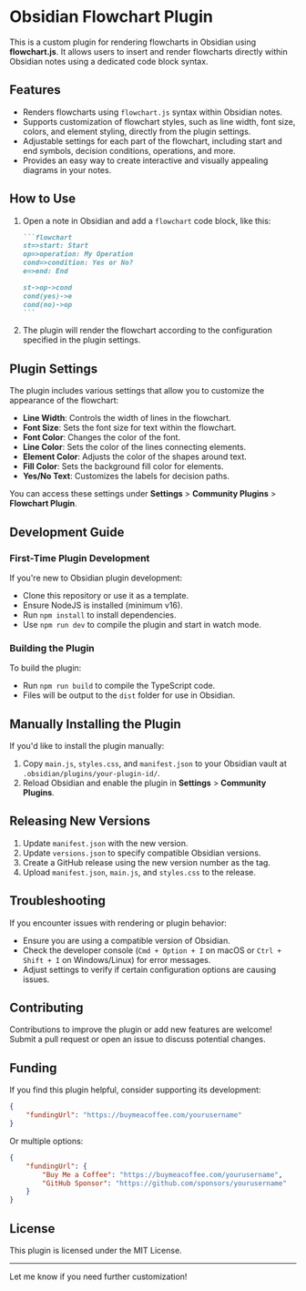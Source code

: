 # Obsidian Flowchart Plugin

This is a custom plugin for rendering flowcharts in Obsidian using **flowchart.js**. It allows users to insert and render flowcharts directly within Obsidian notes using a dedicated code block syntax.

## Features

-   Renders flowcharts using `flowchart.js` syntax within Obsidian notes.
-   Supports customization of flowchart styles, such as line width, font size, colors, and element styling, directly from the plugin settings.
-   Adjustable settings for each part of the flowchart, including start and end symbols, decision conditions, operations, and more.
-   Provides an easy way to create interactive and visually appealing diagrams in your notes.

## How to Use

1. Open a note in Obsidian and add a `flowchart` code block, like this:

    ````markdown
    ```flowchart
    st=>start: Start
    op=>operation: My Operation
    cond=>condition: Yes or No?
    e=>end: End

    st->op->cond
    cond(yes)->e
    cond(no)->op
    ```
    ````

2. The plugin will render the flowchart according to the configuration specified in the plugin settings.

## Plugin Settings

The plugin includes various settings that allow you to customize the appearance of the flowchart:

-   **Line Width**: Controls the width of lines in the flowchart.
-   **Font Size**: Sets the font size for text within the flowchart.
-   **Font Color**: Changes the color of the font.
-   **Line Color**: Sets the color of the lines connecting elements.
-   **Element Color**: Adjusts the color of the shapes around text.
-   **Fill Color**: Sets the background fill color for elements.
-   **Yes/No Text**: Customizes the labels for decision paths.

You can access these settings under **Settings** > **Community Plugins** > **Flowchart Plugin**.

## Development Guide

### First-Time Plugin Development

If you're new to Obsidian plugin development:

-   Clone this repository or use it as a template.
-   Ensure NodeJS is installed (minimum v16).
-   Run `npm install` to install dependencies.
-   Use `npm run dev` to compile the plugin and start in watch mode.

### Building the Plugin

To build the plugin:

-   Run `npm run build` to compile the TypeScript code.
-   Files will be output to the `dist` folder for use in Obsidian.

## Manually Installing the Plugin

If you'd like to install the plugin manually:

1. Copy `main.js`, `styles.css`, and `manifest.json` to your Obsidian vault at `.obsidian/plugins/your-plugin-id/`.
2. Reload Obsidian and enable the plugin in **Settings** > **Community Plugins**.

## Releasing New Versions

1. Update `manifest.json` with the new version.
2. Update `versions.json` to specify compatible Obsidian versions.
3. Create a GitHub release using the new version number as the tag.
4. Upload `manifest.json`, `main.js`, and `styles.css` to the release.

## Troubleshooting

If you encounter issues with rendering or plugin behavior:

-   Ensure you are using a compatible version of Obsidian.
-   Check the developer console (`Cmd + Option + I` on macOS or `Ctrl + Shift + I` on Windows/Linux) for error messages.
-   Adjust settings to verify if certain configuration options are causing issues.

## Contributing

Contributions to improve the plugin or add new features are welcome! Submit a pull request or open an issue to discuss potential changes.

## Funding

If you find this plugin helpful, consider supporting its development:

```json
{
	"fundingUrl": "https://buymeacoffee.com/yourusername"
}
```

Or multiple options:

```json
{
	"fundingUrl": {
		"Buy Me a Coffee": "https://buymeacoffee.com/yourusername",
		"GitHub Sponsor": "https://github.com/sponsors/yourusername"
	}
}
```

## License

This plugin is licensed under the MIT License.

---

Let me know if you need further customization!
